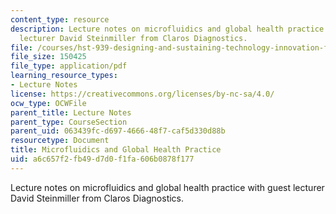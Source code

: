 ```yaml
---
content_type: resource
description: Lecture notes on microfluidics and global health practice with guest
  lecturer David Steinmiller from Claros Diagnostics.
file: /courses/hst-939-designing-and-sustaining-technology-innovation-for-global-health-practice-spring-2008/a6c657f2fb49d7d0f1fa606b0878f177_lecture04.pdf
file_size: 150425
file_type: application/pdf
learning_resource_types:
- Lecture Notes
license: https://creativecommons.org/licenses/by-nc-sa/4.0/
ocw_type: OCWFile
parent_title: Lecture Notes
parent_type: CourseSection
parent_uid: 063439fc-d697-4666-48f7-caf5d330d88b
resourcetype: Document
title: Microfluidics and Global Health Practice
uid: a6c657f2-fb49-d7d0-f1fa-606b0878f177
---
```

Lecture notes on microfluidics and global health practice with guest lecturer David Steinmiller from Claros Diagnostics.